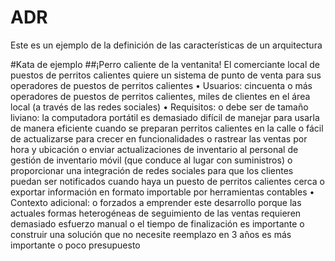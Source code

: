 # ADR
Este es un ejemplo de la definición de las características de un arquitectura

#Kata de ejemplo
##¡Perro caliente de la ventanita!
El comerciante local de puestos de perritos calientes quiere un sistema de punto de venta para sus operadores de puestos de perritos calientes
•	Usuarios: cincuenta o más operadores de puestos de perritos calientes, miles de clientes en el área local (a través de las redes sociales)
•	Requisitos:
o	debe ser de tamaño liviano: la computadora portátil es demasiado difícil de manejar para usarla de manera eficiente cuando se preparan perritos calientes en la calle
o	fácil de actualizarse para crecer en funcionalidades
o	rastrear las ventas por hora y ubicación
o	enviar actualizaciones de inventario al personal de gestión de inventario móvil (que conduce al lugar con suministros)
o	proporcionar una integración de redes sociales para que los clientes puedan ser notificados cuando haya un puesto de perritos calientes cerca
o	exportar información en formato importable por herramientas contables
•	Contexto adicional:
o	forzados a emprender este desarrollo porque las actuales formas heterogéneas de seguimiento de las ventas requieren demasiado esfuerzo manual
o	el tiempo de finalización es importante
o	construir una solución que no necesite reemplazo en 3 años es más importante
o	poco presupuesto 
